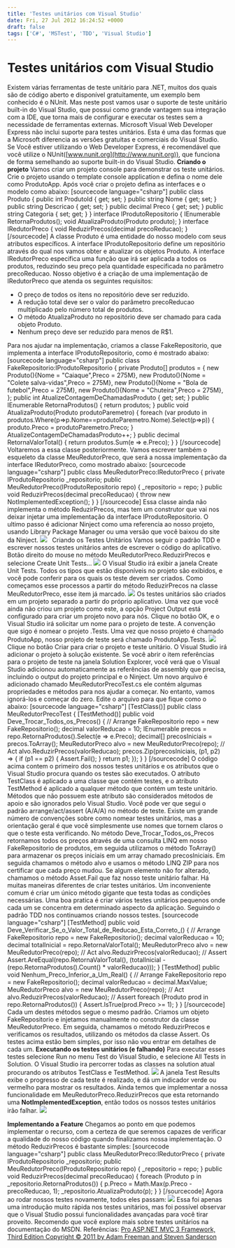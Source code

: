 ```yaml
---
title: 'Testes unitários com Visual Studio'
date: Fri, 27 Jul 2012 16:24:52 +0000
draft: false
tags: ['C#', 'MSTest', 'TDD', 'Visual Studio']
---
```


Testes unitários com Visual Studio
==================================

Existem várias ferramentas de teste unitário para .NET, muitos dos quais são de código aberto e disponível gratuitamente, um exemplo bem conhecido é o NUnit. Mas neste post vamos usar o suporte de teste unitário built-in do Visual Studio, que possui como grande vantagem sua integração com a IDE, que torna mais de configurar e executar os testes sem a necessidade de ferramentas externas. Microsoft Visual Web Developer Express não inclui suporte para testes unitários. Esta é uma das formas que a Microsoft diferencia as versões gratuitas e comerciais do Visual Studio. Se Você estiver utilizando o Web Developer Express, é recomendável que você utilize o NUnit([www.nunit.org](http://www.nunit.org)), que funciona de forma semelhando ao suporte built-in do Visual Studio. **Criando o projeto** Vamos criar um projeto console para demonstrar os teste unitários. Crie o projeto usando o template console application e defina o nome dele como ProdutoApp. Após você criar o projeto defina as interfaces e o modelo como abaixo: \[sourcecode language="csharp"\] public class Produto { public int ProdutoId { get; set; } public string Nome { get; set; } public string Descricao { get; set; } public decimal Preco { get; set; } public string Categoria { set; get; } } interface IProdutoRepositorio { IEnumerable RetornaProdutos(); void AtualizaProduto(Produto produto); } interface IRedutorPreco { void ReduzirPrecos(decimal precoReducao); } \[/sourcecode\] A classe Produto é uma entidade do nosso modelo com seus atributos específicos. A interface IProdutoRepositorio define um repositório através do qual nos vamos obter e atualizar os objetos Produto. A interface IRedutorPreco especifica uma função que irá ser aplicada a todos os produtos, reduzindo seu preço pela quantidade especificada no parâmetro precoReducao. Nosso objetivo é a criação de uma implementação de IRedutorPreco que atenda os seguintes requisitos:

*   O preço de todos os itens no repositório deve ser reduzido.
*   A redução total deve ser o valor do parâmetro precoReducao multiplicado pelo número total de produtos.
*   O método AtualizaProduto no repositório deve ser chamado para cada objeto Produto.
*   Nenhum preço deve ser reduzido para menos de R$1.

Para nos ajudar na implementação, criamos a classe FakeRepositorio, que implementa a interface IProdutoRepositorio, como é mostrado abaixo: \[sourcecode language="csharp"\] public class FakeRepositorio:IProdutoRepositorio { private Produto\[\] produtos = { new Produto(){Nome = "Caiaque",Preco = 275M}, new Produto(){Nome = "Colete salva-vidas",Preco = 275M}, new Produto(){Nome = "Bola de futebol",Preco = 275M}, new Produto(){Nome = "Chuteira",Preco = 275M}, }; public int AtualizeContagemDeChamadasProduto { get; set; } public IEnumerable RetornaProdutos() { return produtos; } public void AtualizaProduto(Produto produtoParemetro) { foreach (var produto in produtos.Where(p=>p.Nome==produtoParemetro.Nome).Select(p=>p)) { produto.Preco = produtoParemetro.Preco; } AtualizeContagemDeChamadasProduto++; } public decimal RetornaValorTotal() { return produtos.Sum(e => e.Preco); } } \[/sourcecode\] Voltaremos a essa classe posteriormente. Vamos escrever também o esqueleto da classe MeuRedutorPreco, que será a nossa implementação da interface IRedutorPreco, como mostrado abaixo: \[sourcecode language="csharp"\] public class MeuRedutorPreco:IRedutorPreco { private IProdutoRepositorio \_repositorio; public MeuRedutorPreco(IProdutoRepositorio repo) { \_repositorio = repo; } public void ReduzirPrecos(decimal precoReducao) { throw new NotImplementedException(); } } \[/sourcecode\] Essa classe ainda não implementa o método ReduzirPrecos, mas tem um construtor que vai nos deixar injetar uma implementação da interface IProdutoRepositorio. O ultimo passo é adicionar Ninject como uma referencia ao nosso projeto, usando Library Package Manager ou uma versão que você baixou do site da Ninject. [![](https://raphaelcardoso.com.br/wp-content/uploads/2012/07/1.png)](https://raphaelcardoso.com.br/wp-content/uploads/2012/07/1.png)   Criando os Testes Unitários Vamos seguir o padrão TDD e escrever nossos testes unitários antes de escrever o código do aplicativo. Botão direito do mouse no método MeuRedutorPreco.ReduzirPrecos e selecione Create Unit Tests… [![](https://raphaelcardoso.com.br/wp-content/uploads/2012/07/2.png)](https://raphaelcardoso.com.br/wp-content/uploads/2012/07/2.png) O Visual Studio irá exibir a janela Create Unit Tests. Todos os tipos que estão disponíveis no projeto são exibidos, e você pode conferir para os quais os teste devem ser criados. Como começamos esse processos a partir do método ReduzirPrecos na classe  MeuRedutorPreco, esse item já marcado. [![](https://raphaelcardoso.com.br/wp-content/uploads/2012/07/3.png)](https://raphaelcardoso.com.br/wp-content/uploads/2012/07/3.png) Os testes unitários são criados em um projeto separado a partir do próprio aplicativo. Uma vez que você ainda não criou um projeto como este, a opção Project Output está configurado para criar um projeto novo para nós. Clique no botão OK, e o Visual Studio irá solicitar um nome para o projeto de teste. A convenção que sigo é nomear o projeto <MainProjectName>.Tests. Uma vez que nosso projeto é chamado ProdutoApp, nosso projeto de teste será chamado ProdutoApp.Tests. [![](https://raphaelcardoso.com.br/wp-content/uploads/2012/07/4.png)](https://raphaelcardoso.com.br/wp-content/uploads/2012/07/4.png) Clique no botão Criar para criar o projeto e teste unitário. O Visual Studio irá adicionar o projeto à solução existente. Se você abrir o item referências para o projeto de teste na janela Solution Explorer, você verá que o Visual Studio adicionou automaticamente as referências de assembly que precisa, incluindo o output do projeto principal e o Ninject. Um novo arquivo é adicionado chamado MeuRedutorPrecoTest.cs ele contém algumas propriedades e métodos para nos ajudar a começar. No entanto, vamos ignorá-los e começar do zero. Edite o arquivo para que fique como o abaixo: \[sourcecode language="csharp"\] \[TestClass()\] public class MeuRedutorPrecoTest { \[TestMethod()\] public void Deve\_Trocar\_Todos\_os\_Precos() { // Arrange FakeRepositorio repo = new FakeRepositorio(); decimal valorReducao = 10; IEnumerable precos = repo.RetornaProdutos().Select(e => e.Preco); decimal\[\] precosIniciais = precos.ToArray(); MeuRedutorPreco alvo = new MeuRedutorPreco(repo); // Act alvo.ReduzirPrecos(valorReducao); precos.Zip(precosIniciais, (p1, p2) => { if (p1 == p2) { Assert.Fail(); } return p1; }); } } \[/sourcecode\] O código acima contem o primeiro dos nossos testes unitários e os atributos que o Visual Studio procura quando os testes são executados. O atributo TestClass é aplicado a uma classe que contém testes, e o atributo TestMethod é aplicado a qualquer método que contém um teste unitário. Métodos que não possuem este atributo são considerados métodos de apoio e são ignorados pelo Visual Studio. Você pode ver que segui o padrão arrange/act/assert (A/A/A) no método de teste. Existe um grande número de convenções sobre como nomear testes unitários, mas a orientação geral é que você simplesmente use nomes que tornem claros o que o teste esta verificando. No método Deve\_Trocar\_Todos\_os\_Precos retornamos todos os preços através de uma consulta LINQ em nosso FakeRepositorio de produtos, em seguida utilizamos o método ToArray() para armazenar os preços iniciais em um array chamado precosIniciais. Em seguida chamamos o método alvo e usamos o método LINQ ZIP para nos certificar que cada preço mudou. Se algum elemento não for alterado, chamamos o método Asset.Fail que faz nosso teste unitário falhar. Há muitas maneiras diferentes de criar testes unitários. Um inconveniente comum é criar um único método gigante que testa todas as condições necessárias. Uma boa pratica é criar vários testes unitários pequenos onde cada um se concentra em determinado aspecto da aplicação. Seguindo o padrão TDD nos continuamos criando nossos testes. \[sourcecode language="csharp"\] \[TestMethod\] public void Deve\_Verificar\_Se\_o\_Valor\_Total\_de\_Reducao\_Esta\_Correto\_() { // Arrange FakeRepositorio repo = new FakeRepositorio(); decimal valorReducao = 10; decimal totalInicial = repo.RetornaValorTotal(); MeuRedutorPreco alvo = new MeuRedutorPreco(repo); // Act alvo.ReduzirPrecos(valorReducao); // Assert Assert.AreEqual(repo.RetornaValorTotal(), (totalInicial - (repo.RetornaProdutos().Count() \* valorReducao))); } \[TestMethod\] public void Nenhum\_Preco\_Inferior\_a\_Um\_Real() { // Arrange FakeRepositorio repo = new FakeRepositorio(); decimal valorReducao = decimal.MaxValue; MeuRedutorPreco alvo = new MeuRedutorPreco(repo); // Act alvo.ReduzirPrecos(valorReducao); // Assert foreach (Produto prod in repo.RetornaProdutos()) { Assert.IsTrue(prod.Preco >= 1); } } \[/sourcecode\] Cada um destes métodos segue o mesmo padrão. Criamos um objeto FakeRepositorio e injetamos manualmente no construtor da classe MeuRedutorPreco. Em seguida, chamamos o método ReduzirPrecos e verificamos os resultados, utilizando os métodos da classe Assert. Os testes acima estão bem simples, por isso não vou entrar em detalhes de cada um. **Executando os testes unitários (e falhando)** Para executar esses testes selecione Run no menu Test do Visual Studio, e selecione All Tests in Solution. O Visual Studio ira percorrer todas as classes na solution atual procurando os atributos TestClass e TestMethod. [![](https://raphaelcardoso.com.br/wp-content/uploads/2012/07/5.png)](https://raphaelcardoso.com.br/wp-content/uploads/2012/07/5.png) A janela Test Results exibe o progresso de cada teste é realizado, e dá um indicador verde ou vermelho para mostrar os resultados. Ainda temos que implementar a nossa funcionalidade em MeuRedutorPreco.ReduzirPrecos que esta retornando uma **NotImplementedException**, então todos os nossos testes unitários irão falhar. [![](https://raphaelcardoso.com.br/wp-content/uploads/2012/07/6.png)](https://raphaelcardoso.com.br/wp-content/uploads/2012/07/6.png) 

**Implementando a Feature** Chegamos ao ponto em que podemos implementar o recurso, com a certeza de que seremos capazes de verificar a qualidade do nosso código quando finalizamos nossa implementação. O método ReduzirPrecos é bastante simples: \[sourcecode language="csharp"\] public class MeuRedutorPreco:IRedutorPreco { private IProdutoRepositorio \_repositorio; public MeuRedutorPreco(IProdutoRepositorio repo) { \_repositorio = repo; } public void ReduzirPrecos(decimal precoReducao) { foreach (Produto p in \_repositorio.RetornaProdutos()) { p.Preco = Math.Max(p.Preco - precoReducao, 1); \_repositorio.AtualizaProduto(p); } } \[/sourcecode\] Agora ao rodar nossos testes novamente, todos eles passam: [![](https://raphaelcardoso.com.br/wp-content/uploads/2012/07/7.png)](https://raphaelcardoso.com.br/wp-content/uploads/2012/07/7.png) Essa foi apenas uma introdução muito rápida nos testes unitários, mas foi possível observar que o Visual Studio possui funcionalidades avançadas para você tirar proveito. Recomendo que você explore mais sobre testes unitários na documentação do MSDN. Referências: [Pro ASP.NET MVC 3 Framework, Third Edition Copyright © 2011 by Adam Freeman and Steven Sanderson](http://goo.gl/fxf2F "Pro ASP.NET MVC 3 Framework, Third Edition | Copyright © 2011 by Adam Freeman and Steven Sanderson ")